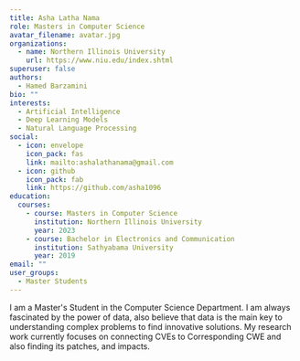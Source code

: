 ```yaml
---
title: Asha Latha Nama
role: Masters in Computer Science
avatar_filename: avatar.jpg
organizations:
  - name: Northern Illinois University
    url: https://www.niu.edu/index.shtml
superuser: false
authors:
  - Hamed Barzamini
bio: ""
interests:
  - Artificial Intelligence
  - Deep Learning Models
  - Natural Language Processing
social:
  - icon: envelope
    icon_pack: fas
    link: mailto:ashalathanama@gmail.com
  - icon: github
    icon_pack: fab
    link: https://github.com/asha1096
education:
  courses:
    - course: Masters in Computer Science
      institution: Northern Illinois University
      year: 2023
    - course: Bachelor in Electronics and Communication
      institution: Sathyabama University
      year: 2019
email: ""
user_groups:
  - Master Students
---
```

I am a Master's Student in the Computer Science Department. I am always fascinated by the power of data, also believe that data is the main key to understanding complex problems to find innovative solutions. My research work currently focuses on connecting CVEs to Corresponding CWE and also finding its patches, and impacts.